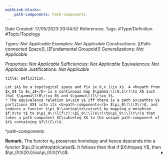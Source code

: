 ```yaml
---
mathLink-blocks:
    path-components: Path-components
---
```


<div class="topSpace"></div>

Date Created: 17/05/2023 20:04:52
References:
Tags: #Type/Definition #Topic/Topology

Types: <i>Not Applicable</i>
Examples: <i>Not Applicable</i>
Constructions: [[Path-connected Space]], [[Fundamental Groupoid]]
Generalizations: <i>Not Applicable</i>

Properties: <i>Not Applicable</i>
Sufficiencies: <i>Not Applicable</i>
Equivalences: <i>Not Applicable</i>
Justifications: <i>Not Applicable</i>

``` ad-Definition
title: Definition.

Let $X$ be a topological space and fix $x_0,x_1\in X$. A <b>path from $x_0$ to $x_1$</b> is a continuous map $\gamma:\l[0,1\r]\to X$ such that $\gamma\l(0\r)=x_0$ and $\gamma\l(1\r)=x_1$.
* The equivalence relation $x\sim y$ iff there is a path $x\pathto y$ partitions $X$ into its <b>path-components</b> $\pi_0\!\l(X\r)$, and induces a functor $\pi_0:\cattop\to\catset$ by mapping a morphism $f:X\to Y$ to $\pi_0\!\l(f\r):\pi_0\!\l(X\r)\to\pi_0\!\l(Y\r)$ that takes a path-component $C\subseteq X$ to the unique path-component of $Y$ containing $f\l(C\r)$.

```
^path-components

<b>Remark.</b> The functor $\pi_0$ preserves homotopy and hence descends into a functor $\pi_0:\cathtop\to\catset$. It follows then that if $X\htopeq Y$, then $\pi_0\!\l(X\r)\iso\pi_0\!\l(Y\r)$.<span style="float:right;">$\blacklozenge$</span>

